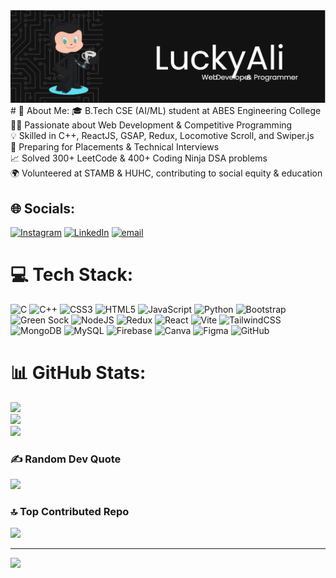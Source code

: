 <img src="https://raw.githubusercontent.com/luckyali1/luckyali1/main/banner (2).png" alt="Lucky Ali - Full-Stack Developer | AI/ML Enthusiast" />
# 💫 About Me:
🎓 B.Tech CSE (AI/ML) student at ABES Engineering College<br>👨‍💻 Passionate about Web Development & Competitive Programming<br>💡 Skilled in C++, ReactJS, GSAP, Redux, Locomotive Scroll, and Swiper.js<br>💼 Preparing for Placements & Technical Interviews<br>📈 Solved 300+ LeetCode & 400+ Coding Ninja DSA problems<br>🌍 Volunteered at STAMB & HUHC, contributing to social equity & education<br>


## 🌐 Socials:
[![Instagram](https://img.shields.io/badge/Instagram-%23E4405F.svg?logo=Instagram&logoColor=white)](https://instagram.com/Luckyalim_) [![LinkedIn](https://img.shields.io/badge/LinkedIn-%230077B5.svg?logo=linkedin&logoColor=white)](https://linkedin.com/in/Luckyalim) [![email](https://img.shields.io/badge/Email-D14836?logo=gmail&logoColor=white)](mailto:luckyali786ashu@gmail.com) 

# 💻 Tech Stack:
![C](https://img.shields.io/badge/c-%2300599C.svg?style=for-the-badge&logo=c&logoColor=white) ![C++](https://img.shields.io/badge/c++-%2300599C.svg?style=for-the-badge&logo=c%2B%2B&logoColor=white) ![CSS3](https://img.shields.io/badge/css3-%231572B6.svg?style=for-the-badge&logo=css3&logoColor=white) ![HTML5](https://img.shields.io/badge/html5-%23E34F26.svg?style=for-the-badge&logo=html5&logoColor=white) ![JavaScript](https://img.shields.io/badge/javascript-%23323330.svg?style=for-the-badge&logo=javascript&logoColor=%23F7DF1E) ![Python](https://img.shields.io/badge/python-3670A0?style=for-the-badge&logo=python&logoColor=ffdd54) ![Bootstrap](https://img.shields.io/badge/bootstrap-%238511FA.svg?style=for-the-badge&logo=bootstrap&logoColor=white) ![Green Sock](https://img.shields.io/badge/green%20sock-88CE02?style=for-the-badge&logo=greensock&logoColor=white) ![NodeJS](https://img.shields.io/badge/node.js-6DA55F?style=for-the-badge&logo=node.js&logoColor=white) ![Redux](https://img.shields.io/badge/redux-%23593d88.svg?style=for-the-badge&logo=redux&logoColor=white) ![React](https://img.shields.io/badge/react-%2320232a.svg?style=for-the-badge&logo=react&logoColor=%2361DAFB) ![Vite](https://img.shields.io/badge/vite-%23646CFF.svg?style=for-the-badge&logo=vite&logoColor=white) ![TailwindCSS](https://img.shields.io/badge/tailwindcss-%2338B2AC.svg?style=for-the-badge&logo=tailwind-css&logoColor=white) ![MongoDB](https://img.shields.io/badge/MongoDB-%234ea94b.svg?style=for-the-badge&logo=mongodb&logoColor=white) ![MySQL](https://img.shields.io/badge/mysql-4479A1.svg?style=for-the-badge&logo=mysql&logoColor=white) ![Firebase](https://img.shields.io/badge/firebase-a08021?style=for-the-badge&logo=firebase&logoColor=ffcd34) ![Canva](https://img.shields.io/badge/Canva-%2300C4CC.svg?style=for-the-badge&logo=Canva&logoColor=white) ![Figma](https://img.shields.io/badge/figma-%23F24E1E.svg?style=for-the-badge&logo=figma&logoColor=white) ![GitHub](https://img.shields.io/badge/github-%23121011.svg?style=for-the-badge&logo=github&logoColor=white)
# 📊 GitHub Stats:
![](https://github-readme-stats.vercel.app/api?username=Luckyali1&theme=dark&hide_border=false&include_all_commits=false&count_private=false)<br/>
![](https://github-readme-streak-stats.herokuapp.com/?user=Luckyali1&theme=dark&hide_border=false)<br/>
![](https://github-readme-stats.vercel.app/api/top-langs/?username=Luckyali1&theme=dark&hide_border=false&include_all_commits=false&count_private=false&layout=compact)

### ✍️ Random Dev Quote
![](https://quotes-github-readme.vercel.app/api?type=horizontal&theme=dark)

### 🔝 Top Contributed Repo
![](https://github-contributor-stats.vercel.app/api?username=Luckyali1&limit=5&theme=dark&combine_all_yearly_contributions=true)

---
[![](https://visitcount.itsvg.in/api?id=Luckyali1&icon=0&color=0)](https://visitcount.itsvg.in)

<!-- Proudly created with GPRM ( https://gprm.itsvg.in ) -->
